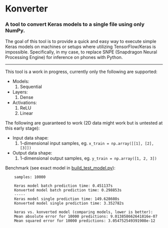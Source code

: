 # Konverter
### A tool to convert Keras models to a single file using only NumPy.

The goal of this tool is to provide a quick and easy way to execute simple Keras models on machines or setups where utilizing TensorFlow/Keras is impossible. Specifically, in my case, to replace SNPE (Snapdragon Neural Processing Engine) for inference on phones with Python.

---
This tool is a work in progress, currently only the following are supported:

  - Models:
    1. Sequential
  - Layers:
    1. Dense
  - Activations:
    1. ReLU
    2. Linear

The following are guaranteed to work (2D data might work but is untested at this early stage):

  - Input data shape:
    1. 1-dimensional input samples, eg. `x_train = np.array([[1], [2], [3]])`
  - Output data shape:
    1. 1-dimensional output samples, eg. `y_train = np.array([1, 2, 3])`

Benchmark (see exact model in [build_test_model.py](https://github.com/ShaneSmiskol/Konverter/blob/0150ae6f22404521c9ff77f36a0047d7a95cbeb8/build_test_model.py)):
```
    samples: 10000

    Keras model batch prediction time: 0.451137s
    Konverted model batch prediction time: 0.298853s
    -----
    Keras model single prediction time: 149.628608s
    Konverted model single prediction time: 3.352782s
    
    keras vs. konverted model (comparing models, lower is better):
    Mean absolute error for 10000 predictions: 9.013858662641816e-07
    Mean squared error for 10000 predictions: 3.054752549391908e-12
```